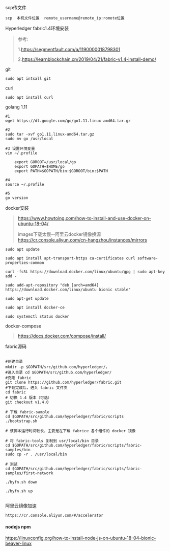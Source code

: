 

scp传文件

```
scp  本机文件位置  remote_username@remote_ip:romote位置  

```



Hyperledger fabric1.4环境安装

> 参考:
>
> 1.<https://segmentfault.com/a/1190000018798301>
>
> 2.<https://learnblockchain.cn/2019/04/21/fabric-v1.4-install-demo/>
>
> 

git

```
sudo apt intsall git
```

curl

```
sudo apt install curl
```

golang 1.11

```
#1
wget https://dl.google.com/go/go1.11.linux-amd64.tar.gz

#2
sudo tar -xvf go1.11.linux-amd64.tar.gz
sudo mv go /usr/local

#3 设置环境变量
vim ~/.profile

    export GOROOT=/usr/local/go
    export GOPATH=$HOME/go
    export PATH=$GOPATH/bin:$GOROOT/bin:$PATH

#4
source ~/.profile

#5
go version
```

docker安装

> <https://www.howtoing.com/how-to-install-and-use-docker-on-ubuntu-18-04/>
>
> images下载太慢--阿里云docker镜像换源<https://cr.console.aliyun.com/cn-hangzhou/instances/mirrors>

```
sudo apt update

sudo apt install apt-transport-https ca-certificates curl software-properties-common

curl -fsSL https://download.docker.com/linux/ubuntu/gpg | sudo apt-key add -

sudo add-apt-repository "deb [arch=amd64] https://download.docker.com/linux/ubuntu bionic stable"

sudo apt-get update

sudo apt install docker-ce

sudo systemctl status docker
```

docker-compose

> <https://docs.docker.com/compose/install/>



fabric源码

```

#创建目录 
mkdir -p $GOPATH/src/github.com/hyperledger/，
#进入目录 cd $GOPATH/src/github.com/hyperledger/
#克隆 fabric 
git clone https://github.com/hyperledger/fabric.git
#下载完成后，进入 fabric 文件夹
cd fabric
# 切换 1.4 版本（可选）
git checkout v1.4.0

# 下载 fabric-sample
cd $GOPATH/src/github.com/hyperledger/fabric/scripts
./bootstrap.sh

# 该脚本运行时间较长，主要是在下载 fabrice 各个组件的 docker 镜像

# 将 fabric-tools 复制到 usr/local/bin 目录
cd $GOPATH/src/github.com/hyperledger/fabric/scripts/fabric-samples/bin
sudo cp -r . /usr/local/bin

# 测试
cd $GOPATH/src/github.com/hyperledger/fabric/scripts/fabric-samples/first-network

./byfn.sh down

./byfn.sh up


```

阿里云镜像加速

```
https://cr.console.aliyun.com/#/accelerator
```



#### nodejs npm

https://linuxconfig.org/how-to-install-node-js-on-ubuntu-18-04-bionic-beaver-linux

